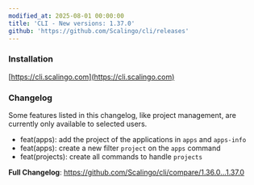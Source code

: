```yaml
---
modified_at: 2025-08-01 00:00:00
title: 'CLI - New versions: 1.37.0'
github: 'https://github.com/Scalingo/cli/releases'
---
```


### Installation

[https://cli.scalingo.com](https://cli.scalingo.com)

### Changelog

Some features listed in this changelog, like project management, are currently only available to selected users.

* feat(apps): add the project of the applications in `apps` and `apps-info`
* feat(apps): create a new filter `project` on the `apps` command
* feat(projects): create all commands to handle `projects`

**Full Changelog**: https://github.com/Scalingo/cli/compare/1.36.0...1.37.0
